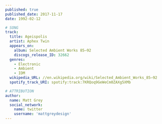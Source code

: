 ```yaml
---
published: true
published_date: 2017-11-17
date: 1992-02-12

# SONG
track:
  title: Ageispolis
  artist: Aphex Twin
  appears_on:
    album: Selected Ambient Works 85–92
    discogs_release_ID: 32662
  genres:
    - Electronic
    - Ambient
    - IDM
  wikipedia_URL: //en.wikipedia.org/wiki/Selected_Ambient_Works_85–92
  spotify_track_URI: spotify:track:7KRQoq9GeWeCm0ZAXg5XMb

# ATTRIBUTION
author:
  name: Matt Grey
  social_network:
    name: twitter
    username: 'mattgreydesign'
---
```

